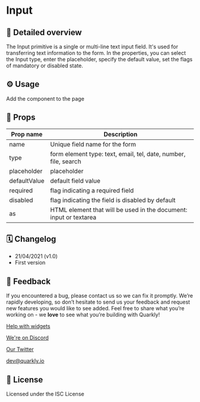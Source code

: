 # Input

## 📖 Detailed overview

The Input primitive is a single or multi-line text input field. It's used for
transferring text information to the form.
In the properties, you can select the Input type, enter the placeholder,
specify the default value, set the flags of mandatory or disabled state.

## ⚙️ Usage

Add the component to the page

## 🧩 Props

| Prop name    | Description                                                       |
|--------------|-------------------------------------------------------------------|
| name         | Unique field name for the form                                    |
| type         | form element type: text, email, tel, date, number, file, search   |
| placeholder  | placeholder                                                       |
| defaultValue | default field value                                               |
| required     | flag indicating a required field                                  |
| disabled     | flag indicating the field is disabled by default                  |
| as           | HTML element that will be used in the document: input or textarea |

## 🗓 Changelog

-   21/04/2021 (v1.0)
-   First version

## 📮 Feedback

If you encountered a bug, please contact us so we can fix it promptly. We’re rapidly developing, so don’t hesitate to send us your feedback and request new features you would like to see added. Feel free to share what you’re working on - we **love** to see what you’re building with Quarkly!

[Help with widgets](https://community.quarkly.io/c/requests/11)

[We're on Discord](https://discord.gg/SuF9vCMJGW)

[Our Twitter](https://twitter.com/quarklyapp)

[dev@quarkly.io](mailto:dev@quarkly.io)

## 📝 License

Licensed under the ISC License
